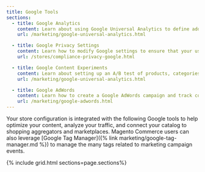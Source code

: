 ```yaml
---
title: Google Tools
sections:
  - title: Google Analytics
    content: Learn about using Google Universal Analytics to define additional custom dimensions and metrics for tracking, with support for offline and mobile app interactions, and access to ongoing updates.
    url: /marketing/google-universal-analytics.html

  - title: Google Privacy Settings
    content: Learn how to modify Google settings to ensure that your use of customer data remains in compliance with privacy regulations.
    url: /stores/compliance-privacy-google.html

  - title: Google Content Experiments
    content: Learn about setting up an A/B test of products, categories, or content pages using Google Analytics Content Experiments.
    url: /marketing/google-universal-analytics.html

  - title: Google AdWords
    content: Learn how to create a Google AdWords campaign and track conversions for your store.
    url: /marketing/google-adwords.html
---
```


Your store configuration is integrated with the following Google tools to help optimize your content, analyze your traffic, and connect your catalog to shopping aggregators and marketplaces. <!--{%- if "Default.EE-B2B" contains site.edition -%}--> Magento Commerce users can also leverage [Google Tag Manager]({% link marketing/google-tag-manager.md %}) to manage the many tags related to marketing campaign events.<!--{%- endif -%}-->

{% include grid.html sections=page.sections%}